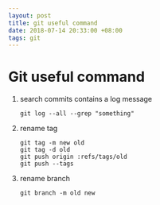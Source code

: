 ```yaml
---
layout: post
title: git useful command
date: 2018-07-14 20:33:00 +08:00
tags: git
---
```


# Git useful command #

1. search commits contains a log message

    ```
    git log --all --grep "something"
    ```

2. rename tag

    ```
    git tag -m new old
    git tag -d old
    git push origin :refs/tags/old
    git push --tags
    ```

3. rename branch

    ```
    git branch -m old new
    ```
